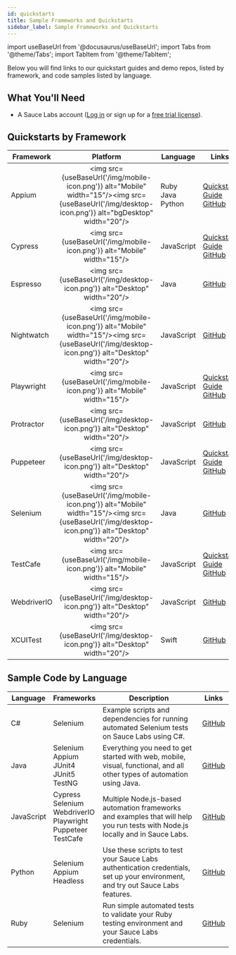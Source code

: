 ```yaml
---
id: quickstarts
title: Sample Frameworks and Quickstarts
sidebar_label: Sample Frameworks and Quickstarts
---
```

import useBaseUrl from '@docusaurus/useBaseUrl';
import Tabs from '@theme/Tabs';
import TabItem from '@theme/TabItem';

Below you will find links to our quickstart guides and demo repos, listed by framework, and code samples listed by language.


## What You'll Need
* A Sauce Labs account ([Log in](https://accounts.saucelabs.com/am/XUI/#login/) or sign up for a [free trial license](https://saucelabs.com/sign-up)).

## Quickstarts by Framework

| Framework | Platform | Language | Links |
|---|:---:|---|---|
| Appium | <img src={useBaseUrl('/img/mobile-icon.png')} alt="Mobile" width="15"/><img src={useBaseUrl('/img/desktop-icon.png')} alt="bgDesktop" width="20"/> | Ruby<br/>Java<br/>Python  | [Quickstart Guide](/mobile-apps/automated-testing/appium/quickstart)<br/>[GitHub](https://github.com/appium/appium) |
| Cypress | <img src={useBaseUrl('/img/mobile-icon.png')} alt="Mobile" width="15"/> | JavaScript | [Quickstart Guide](/web-apps/automated-testing/cypress/quickstart)<br/>[GitHub](https://github.com/saucelabs/saucectl-cypress-example) |
| Espresso | <img src={useBaseUrl('/img/desktop-icon.png')} alt="Desktop" width="20"/> | Java | [GitHub](https://github.com/saucelabs/saucectl-espresso-example) |
| Nightwatch | <img src={useBaseUrl('/img/mobile-icon.png')} alt="Mobile" width="15"/><img src={useBaseUrl('/img/desktop-icon.png')} alt="Desktop" width="20"/> | JavaScript | [GitHub](https://github.com/saucelabs-training/demo-js/tree/master/nightwatch) |
| Playwright | <img src={useBaseUrl('/img/mobile-icon.png')} alt="Mobile" width="15"/> | JavaScript | [Quickstart Guide](/web-apps/automated-testing/playwright/quickstart)<br/>[GitHub](https://github.com/saucelabs/saucectl-playwright-example) |
| Protractor | <img src={useBaseUrl('/img/desktop-icon.png')} alt="Desktop" width="20"/> | JavaScript | [GitHub](https://github.com/saucelabs-training/demo-js/tree/master/protractor/) |
| Puppeteer | <img src={useBaseUrl('/img/desktop-icon.png')} alt="Desktop" width="20"/> | JavaScript | [Quickstart Guide](/web-apps/automated-testing/puppeteer/quickstart)<br/>[GitHub](https://github.com/saucelabs/saucectl-puppeteer-example) |
| Selenium | <img src={useBaseUrl('/img/mobile-icon.png')} alt="Mobile" width="15"/><img src={useBaseUrl('/img/desktop-icon.png')} alt="Desktop" width="20"/> | Java | [GitHub](https://github.com/saucelabs-training/demo-java) |
| TestCafe | <img src={useBaseUrl('/img/mobile-icon.png')} alt="Mobile" width="15"/> | JavaScript | [Quickstart Guide](/web-apps/automated-testing/testcafe/quickstart)<br/>[GitHub](https://github.com/saucelabs/saucectl-testcafe-example) |
| WebdriverIO | <img src={useBaseUrl('/img/desktop-icon.png')} alt="Desktop" width="20"/> | JavaScript | [GitHub](https://github.com/saucelabs-training/demo-js/tree/master/webdriverio/appium-app) |
| XCUITest | <img src={useBaseUrl('/img/desktop-icon.png')} alt="Desktop" width="20"/> | Swift | [GitHub](https://github.com/saucelabs-training/demo-xcuitest) |

## Sample Code by Language

| Language | Frameworks | Description | Links |
|---|---|---|---|
| C# | Selenium | Example scripts and dependencies for running automated Selenium tests on Sauce Labs using C#. | [GitHub](https://github.com/saucelabs-training/demo-csharp) |
| Java | Selenium<br/>Appium<br/>JUnit4<br/>JUnit5<br/>TestNG | Everything you need to get started with web, mobile, visual, functional, and all other types of automation using Java. | [GitHub](https://github.com/saucelabs-training/demo-java) |
| JavaScript | Cypress<br/>Selenium<br/>WebdriverIO<br/>Playwright<br/>Puppeteer<br/>TestCafe | Multiple Node.js-based automation frameworks and examples that will help you run tests with Node.js locally and in Sauce Labs. | [GitHub](https://github.com/saucelabs-training/demo-js) |
| Python | Selenium<br/>Appium<br/>Headless | Use these scripts to test your Sauce Labs authentication credentials, set up your environment, and try out Sauce Labs features. | [GitHub](http://github.com/saucelabs-training/demo-python) |
| Ruby | Selenium | Run simple automated tests to validate your Ruby testing environment and your Sauce Labs credentials. | [GitHub](https://github.com/saucelabs-training/demo-ruby) |
